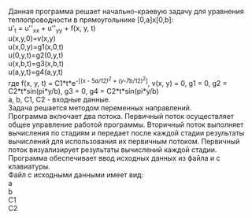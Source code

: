 Данная программа решает начально-краевую задачу для уравнения теплопроводности в прямоугольнике [0,a]x[0,b]:<br>
u'<sub>t</sub> = u''<sub>xx</sub> + u''<sub>yy</sub> + f(x, y, t)<br>
u(x,y,0)=v(x,y)<br>
u(x,0,y)=g1(x,0,t)<br>
u(0,y,t)=g2(0,y,t)<br>
u(x,b,t)=g3(x,b,t)<br>
u(a,y,t)=g4(a,y,t)<br>
где f(x, y, t) = C1\*t\*e<sup>-[(x - 5*a/12)<sup>2</sup> + (y-7*b/12)<sup>2</sup>]</sup>, v(x, y) = 0, g1 = 0, g2 = C2\*t\*sin(pi\*y/b), g3 = 0, g4 = C2\*t\*sin(pi\*y/b)<br>
a, b, C1, C2 - входные данные.<br>
Задача решается методом переменных направлений.<br>
Программа включает два потока. Первичный поток осуществляет общее управление работой программы. Вторичный поток выполняет вычисления по стадиям и передает после каждой стадии результаты вычислений для использования их первичным потоком.
Первичный поток визуализирует результаты вычислений каждой стадии.<br>
Программа обеспечивает ввод исходных данных из файла и с клавиатуры.<br>
Файл с исходными данными имеет вид:<br>
a<br>
b<br>
C1<br>
C2<br>
